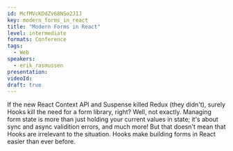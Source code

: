 ```yaml
---
id: McfMVcKDdZv68NSo2JIJ
key: modern_forms_in_react
title: "Modern Forms in React"
level: intermediate
formats: Conference 
tags:
  - Web
speakers:
  - erik_rasmussen
presentation:
videoId:
draft: true
---
```

If the new React Context API and Suspense killed Redux (they didn't), surely Hooks kill the need for a form library, right? Well, not exactly. Managing form state is more than just holding your current values in state; it's about sync and async validition errors, and much more! But that doesn't mean that Hooks are irrelevant to the situation. Hooks make building forms in React easier than ever before.
